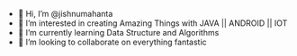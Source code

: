 - 👋 Hi, I’m @jishnumahanta
- 👀 I’m interested in creating Amazing Things with JAVA || ANDROID || IOT 
- 🌱 I’m currently learning Data Structure and Algorithms 
- 💞️ I’m looking to collaborate on everything fantastic


<!---
jishnumahanta/jishnumahanta is a ✨ special ✨ repository because its `README.md` (this file) appears on your GitHub profile.
You can click the Preview link to take a look at your changes.
--->
